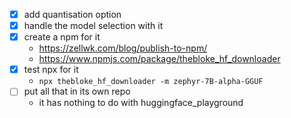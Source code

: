 - [x] add quantisation option
- [x] handle the model selection with it
- [x] create a npm for it
  - https://zellwk.com/blog/publish-to-npm/
  - https://www.npmjs.com/package/thebloke_hf_downloader
- [x] test npx for it
  - ```npx thebloke_hf_downloader -m zephyr-7B-alpha-GGUF```
- [ ] put all that in its own repo
  - it has nothing to do with huggingface_playground